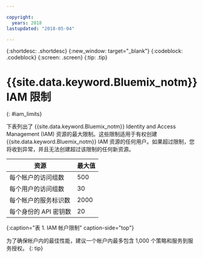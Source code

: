 ```yaml
---

copyright:
  years: 2018
lastupdated: "2018-05-04"

---
```



{:shortdesc: .shortdesc}
{:new_window: target="_blank"}
{:codeblock: .codeblock}
{:screen: .screen}
{:tip: .tip}

# {{site.data.keyword.Bluemix_notm}} IAM 限制
{: #iam_limits}

下表列出了 {{site.data.keyword.Bluemix_notm}} Identity and Access Management (IAM) 资源的最大限制。这些限制适用于有权创建 {{site.data.keyword.Bluemix_notm}} IAM 资源的任何用户。如果超过限制，您将收到异常，并且无法创建超过该限制的任何新资源。

| 资源| 最大值|
|----------|---------|
| 每个帐户的访问组数| 500|
| 每个用户的访问组数| 30|
| 每个帐户的服务标识数| 2000|
| 每个身份的 API 密钥数| 20|
{:caption="表 1. IAM 帐户限制" caption-side="top"}

为了确保帐户内的最佳性能，建议一个帐户内最多包含 1,000 个策略和服务到服务授权。
{: tip}
